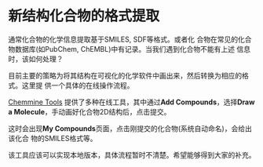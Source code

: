 # 新结构化合物的格式提取
通常化合物的化学信息提取基于SMILES, SDF等格式。或者化
合物在常见的化合物数据库(如PubChem, ChEMBL)中有记录。当我们遇到化合物不能有上述
信息时，该如何处理？

目前主要的策略为将其结构在可视化的化学软件中画出来，然后转换为相应的格式。这里提
供一个具体的在线操作流程。

[Chemmine Tools](http://chemmine.ucr.edu) 提供了多种在线工具，其中通过**Add
Compounds**，选择**Draw a Molecule**，手动画好化合物2D结构后，点击提交。

这时会出现**My Compounds**页面，点击刚提交的化合物(系统自动命名)，会给出该化合
物的SMILES格式等。

该工具应该可以实现本地版本，具体流程暂时不清楚。希望能够得到大家的补充。
